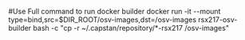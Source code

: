 
#Use Full command to run docker builder
docker run -it --mount  type=bind,src=$DIR_ROOT/osv-images,dst=/osv-images rsx217-osv-builder bash -c "cp -r ~/.capstan/repository/*-rsx217 /osv-images"
